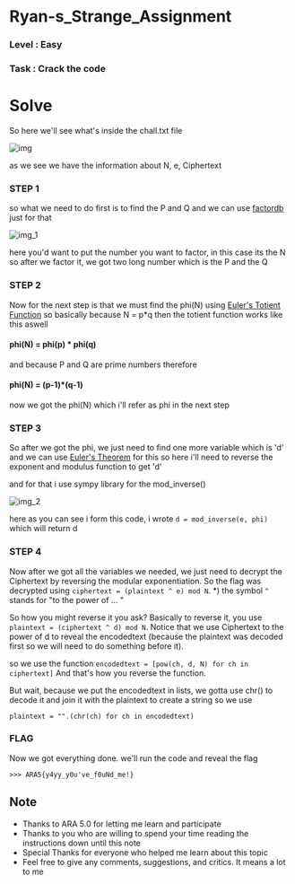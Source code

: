 # Ryan-s_Strange_Assignment

### Level      : Easy
### Task       : Crack the code

# Solve

So here we'll see what's inside the chall.txt file

![img](https://github.com/lnk7333/Ryan-s_Strange_Assignment/assets/156457106/71e9a4fc-ed9a-42f8-977d-dab624457b7f)

as we see we have the information about N, e, Ciphertext


### STEP 1

so what we need to do first is to find the P and Q
and we can use [factordb](http://factordb.com) just for that

![img_1](https://github.com/lnk7333/Ryan-s_Strange_Assignment/assets/156457106/6e6d1448-ab87-488b-b354-3ce33bae75e9)

here you'd want to put the number you want to factor, in this case its the N
so after we factor it, we got two long number which is the P and the Q


### STEP 2

Now for the next step is that we must find the phi(N) using [Euler's Totient Function](https://www.doc.ic.ac.uk/~mrh/330tutor/ch05s02.html#:~:text=Euler's%20theorem%20generalises%20Fermat's%20theorem,is%20the%20Euler's%20totient%20function.)
so basically because N = p*q
then the totient function works like this aswell

#### phi(N) = phi(p) * phi(q)

and because P and Q are prime numbers
therefore
#### phi(N) = (p-1)*(q-1)
now we got the phi(N) which i'll refer as phi in the next step


### STEP 3

So after we got the phi, we just need to find one more variable which is 'd'
and we can use [Euler's Theorem](https://www.doc.ic.ac.uk/~mrh/330tutor/ch05s02.html#:~:text=Euler's%20theorem%20generalises%20Fermat's%20theorem,is%20the%20Euler's%20totient%20function.) for this
so here i'll need to reverse the exponent and modulus function to get 'd'

and for that i use sympy library for the mod_inverse()

![img_2](https://github.com/lnk7333/Ryan-s_Strange_Assignment/assets/156457106/cda146e4-6646-4954-ab70-e2ee2eacb746)

here as you can see i form this code, i wrote ```d = mod_inverse(e, phi)``` which will return d


### STEP 4

Now after we got all the variables we needed, we just need to decrypt the Ciphertext by reversing the modular exponentiation.
So the flag was decrypted using ```ciphertext = (plaintext ^ e) mod N```. 
*) the symbol ```^``` stands for "to the power of ... "

So how you might reverse it you ask?
Basically to reverse it, you use ```plaintext = (ciphertext ^ d) mod N```.
Notice that we use Ciphertext to the power of d to reveal the encodedtext (because the plaintext was decoded first so we will need to do something before it).

so we use the function ```encodedtext = [pow(ch, d, N) for ch in ciphertext]```
And that's how you reverse the function.

But wait, because we put the encodedtext in lists, we gotta use chr() to decode it and join it with the plaintext to create a string
so we use 

```plaintext = "".(chr(ch) for ch in encodedtext)```


### FLAG

Now we got everything done. we'll run the code and reveal the flag

``` >>> ARA5{y4yy_y0u've_f0uNd_me!} ```


## Note

- Thanks to ARA 5.0 for letting me learn and participate
- Thanks to you who are willing to spend your time reading the instructions down until this note
- Special Thanks for everyone who helped me learn about this topic
- Feel free to give any comments, suggestions, and critics. It means a lot to me
